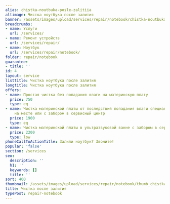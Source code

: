 ```yaml
---
alias: chistka-noutbuka-posle-zalitiia
altimage: Чистка ноутбука после залития
banner: /assets/images/upload/services/repair/notebook/chistka-noutbuka-posle-zalitiia.jpg
breadcrumbs:
- name: Услуги
  url: /services/
- name: Ремонт устройств
  url: /services/repair/
- name: Ноутбук
  url: /services/repair/notebook/
folder: repair/notebook
guarantee:
- title: ''
id: 4
layout: service
listtitle: Чистка ноутбука после залития
longtitle: Чистка ноутбука после залития
offers:
- name: Простая чистка без попадания влаги на материнскую плату
  price: 750
  type: eq
- name: Чистка материнской платы от последствий попадания влаги специальными средствами
    на месте или с забором в сервисный центр
  price: 1900
  type: eq
- name: Чистка материнской платы в ультразвуковой ванне с забором в сервисный центр
  price: 2200
  type: low
phoneCallToActionTitle: Залили ноутбук? Звоните!
popular: 'false'
section: /services
seo:
  description: ''
  h1: ''
  keywords: []
  title: ''
sort: 400
thumbnail: /assets/images/upload/services/repair/notebook/thumb_chistka-noutbuka-posle-zalitiia.jpg
title: Чистка после залития
typePost: repair-notebook
---
```

